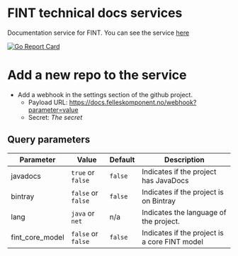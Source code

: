 # FINT technical docs services
Documentation service for FINT. You can see the service [here](https://docs.felleskomponent.no)

[![Go Report Card](https://goreportcard.com/badge/github.com/FINTprosjektet/fint-tech-docs-service)](https://goreportcard.com/report/github.com/FINTprosjektet/fint-tech-docs-service)

# Add a new repo to the service

* Add a webhook in the settings section of the github project. 
    * Payload URL: https://docs.felleskomponent.no/webhook?parameter=value
    * Secret: *The secret*
    
## Query parameters

| Parameter | Value | Default | Description |
|-----------|-------------|-----------|-------------|
| javadocs | `true` or `false`  | `false` | Indicates if the project has JavaDocs |
| bintray | `false` or `false`  | `false` | Indicates if the project is on Bintray |
| lang | `java` or `net` | n/a | Indicates the language of the project. |
| fint_core_model | `false` or `false` | `false` | Indicates if the project is a core FINT model |
